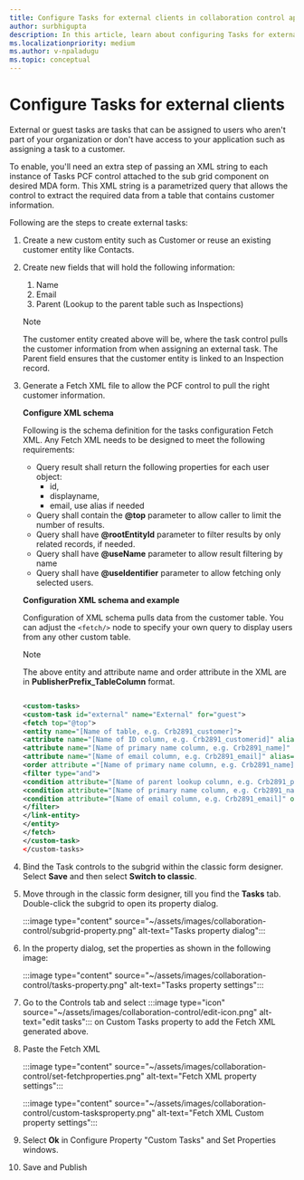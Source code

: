 ```yaml
---
title: Configure Tasks for external clients in collaboration control app
author: surbhigupta
description: In this article, learn about configuring Tasks for external clients in collaboration control app in Microsoft Teams.
ms.localizationpriority: medium
ms.author: v-npaladugu
ms.topic: conceptual
---
```


# Configure Tasks for external clients

External or guest tasks are tasks that can be assigned to users who aren't part of your organization or don't have access to your application such as assigning a task to a customer.

To enable, you'll need an extra step of passing an XML string to each instance of Tasks PCF control attached to the sub grid component on desired MDA form. This XML string is a parametrized query that allows the control to extract the required data from a table that contains customer information.

Following are the steps to create external tasks:

1. Create a new custom entity such as Customer or reuse an existing customer entity like Contacts.

1. Create new fields that will hold the following information:
    1. Name
    1. Email
    1. Parent (Lookup to the parent table such as Inspections)
    > [!NOTE]
    > The customer entity created above will be, where the task control pulls the customer information from when assigning an external task. The Parent field ensures that the customer entity is linked to an Inspection record.

1. Generate a Fetch XML file to allow the PCF control to pull the right customer information.

    **Configure XML schema**

    Following is the schema definition for the tasks configuration Fetch XML. Any Fetch XML needs to be designed to meet the following requirements:

    * Query result shall return the following properties for each user object:
      * id,
      * displayname,
      * email, use alias if needed
    * Query shall contain the **@top** parameter to allow caller to limit the number of results.
    * Query shall have **@rootEntityId** parameter to filter results by only related records, if needed.
    * Query shall have **@useName** parameter to allow result filtering by name
    * Query shall have **@useIdentifier** parameter to allow fetching only selected users.

    **Configuration XML schema and example**

    Configuration of XML schema pulls data from the customer table. You can adjust the `<fetch/>` node to specify your own query to display users from any other custom table.

    > [!NOTE]
    > The above entity and attribute name and order attribute in the XML are in **PublisherPrefix_TableColumn** format.

    ```xml
    
    <custom-tasks> 
    <custom-task id="external" name="External" for="guest"> 
    <fetch top="@top"> 
    <entity name="[Name of table, e.g. Crb2891_customer]"> 
    <attribute name="[Name of ID column, e.g. Crb2891_customerid]" alias="id" /> 
    <attribute name="[Name of primary name column, e.g. Crb2891_name]" alias="displayname" /> 
    <attribute name="[Name of email column, e.g. Crb2891_email]" alias="email" /> 
    <order attribute ="[Name of primary name column, e.g. Crb2891_name]" descending="false" /> 
    <filter type="and"> 
    <condition attribute="[Name of parent lookup column, e.g. Crb2891_parent]" operator="eq" value="@rootEntityId" /> 
    <condition attribute="[Name of primary name column, e.g. Crb2891_name]" operator="like" value="@userName" /> 
    <condition attribute="[Name of email column, e.g. Crb2891_email]" operator="like" value="@userIdentifier" /> 
    </filter> 
    </link-entity> 
    </entity> 
    </fetch> 
    </custom-task> 
    </custom-tasks> 
    
    ```

1. Bind the Task controls to the subgrid within the classic form designer. Select **Save** and then select **Switch to classic**.

1. Move through in the classic form designer, till you find the **Tasks** tab. Double-click the subgrid to open its property dialog.

    :::image type="content" source="~/assets/images/collaboration-control/subgrid-property.png" alt-text="Tasks property dialog":::

1. In the property dialog, set the properties as shown in the following image:

    :::image type="content" source="~/assets/images/collaboration-control/tasks-property.png" alt-text="Tasks property settings":::

1. Go to the Controls tab and select :::image type="icon" source="~/assets/images/collaboration-control/edit-icon.png" alt-text="edit tasks"::: on Custom Tasks property to add the Fetch XML generated above.

1. Paste the Fetch XML

    :::image type="content" source="~/assets/images/collaboration-control/set-fetchproperties.png" alt-text="Fetch XML property settings":::

    :::image type="content" source="~/assets/images/collaboration-control/custom-tasksproperty.png" alt-text="Fetch XML Custom property settings":::

1. Select **Ok** in Configure Property "Custom Tasks" and Set Properties windows.

1. Save and Publish
